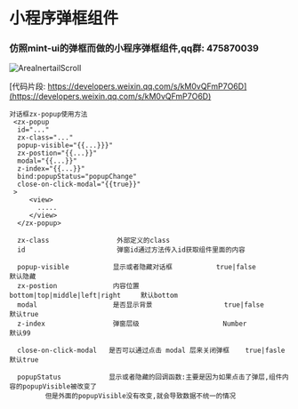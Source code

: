 # 小程序弹框组件

### 仿照mint-ui的弹框而做的小程序弹框组件,qq群:  475870039

![AreaInertailScroll](https://github.com/WangZhenHao/popup/blob/master/images/popup.gif)


[代码片段: https://developers.weixin.qq.com/s/kM0vQFmP7O6D](https://developers.weixin.qq.com/s/kM0vQFmP7O6D)  

```
对话框zx-popup使用方法
 <zx-popup 
  id="..." 
  zx-class="..." 
  popup-visible="{{...}}}" 
  zx-postion="{{...}}" 
  modal="{{...}}" 
  z-index="{{...}}" 
  bind:popupStatus="popupChange" 
  close-on-click-modal="{{true}}"
 >
     <view>
       .....
     </view>
  </zx-popup>
 
  zx-class                 外部定义的class 
  id                       弹窗id通过方法传入id获取组件里面的内容
                     
  popup-visible           显示或者隐藏对话框           true|false                      默认隐藏
  zx-postion              内容位置                    bottom|top|middle|left|right     默认bottom 
  modal                   是否显示背景                  true|false                     默认true
  z-index                 弹窗层级                     Number                          默认99

  close-on-click-modal   是否可以通过点击 modal 层来关闭弹框    true|fasle      默认true

  popupStatus            显示或者隐藏的回调函数:主要是因为如果点击了弹层,组件内容的popupVisible被改变了
         但是外面的popupVisible没有改变,就会导致数据不统一的情况
```


